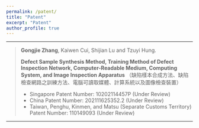 ```yaml
---
permalink: /patent/
title: "Patent"
excerpt: "Patent"
author_profile: true
---
```



------

> **Gongjie Zhang**, Kaiwen Cui, Shijian Lu and Tzuyi Hung. 
>   
> **Defect Sample Synthesis Method, Training Method of Defect Inspection Network, Computer-Readable Medium, Computing System, and Image Inspection Apparatus**  （缺陷樣本合成方法、缺陷檢查網路之訓練方法、電腦可讀取媒體、計算系統以及圖像檢查裝置）
>   
> * Singapore Patent Number: 10202114457P (Under Review)
> * China Patent Number: 202111625352.2 (Under Review)
> * Taiwan, Penghu, Kinmen, and Matsu (Separate Customs Territory) Patent Number: 110149093 (Under Review)

------





